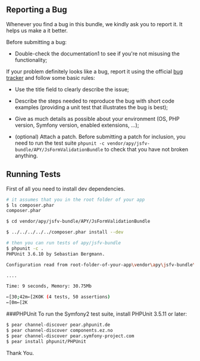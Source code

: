 Reporting a Bug
---------------

Whenever you find a bug in this bundle, we kindly ask you to report it. It helps us make a it better.

Before submitting a bug:

* Double-check the documentation1 to see if you're not misusing the functionality;

If your problem definitely looks like a bug, report it using the official
[bug tracker](https://github.com/Abhoryo/APYJsFormValidationBundle/issues)
and follow some basic rules:

* Use the title field to clearly describe the issue;

* Describe the steps needed to reproduce the bug with short code examples (providing a unit
test that illustrates the bug is best);

* Give as much details as possible about your environment (OS, PHP version, Symfony version,
enabled extensions, ...);

* (optional) Attach a patch. Before submitting a patch for inclusion, you need to run
the test suite `phpunit -c vendor/apy/jsfv-bundle/APY/JsFormValidationBundle`
to check that you have not broken anything.


## Running Tests

First of all you need to install dev dependencies.

```bash
# it assumes that you in the root folder of your app
$ ls composer.phar
composer.phar

$ cd vendor/apy/jsfv-bundle/APY/JsFormValidationBundle

$ ../../../../../composer.phar install --dev

# then you can run tests of apy/jsfv-bundle
$ phpunit -c .
PHPUnit 3.6.10 by Sebastian Bergmann.

Configuration read from root-folder-of-your-app\vendor\apy\jsfv-bundle\APY\JsFormValidationBundle\phpunit.xml.dist

....

Time: 9 seconds, Memory: 30.75Mb

←[30;42m←[2KOK (4 tests, 50 assertions)
←[0m←[2K
```


###PHPUnit
To run the Symfony2 test suite, install PHPUnit 3.5.11 or later:

```bash
$ pear channel-discover pear.phpunit.de
$ pear channel-discover components.ez.no
$ pear channel-discover pear.symfony-project.com
$ pear install phpunit/PHPUnit
```

Thank You.